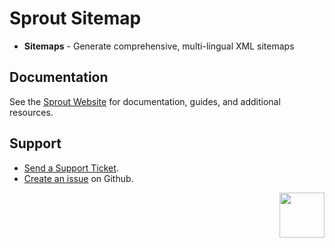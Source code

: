 # Sprout Sitemap

- **Sitemaps** - Generate comprehensive, multi-lingual XML sitemaps

## Documentation

See the [Sprout Website](https://sprout.barrelstrengthdesign.com/docs/seo) for documentation, guides, and additional resources. 

## Support

- [Send a Support Ticket](https://sprout.barrelstrengthdesign.com/docs/support/support.html).
- [Create an issue](https://github.com/barrelstrength/craft-sprout-sitemaps/issues) on Github.

<a href="https://sprout.barrelstrengthdesign.com" target="_blank">
  <img src="https://s3.amazonaws.com/sprout.barrelstrengthdesign.com-assets/content/plugins/sprout-icon.svg" width="72" align="right">
</a>